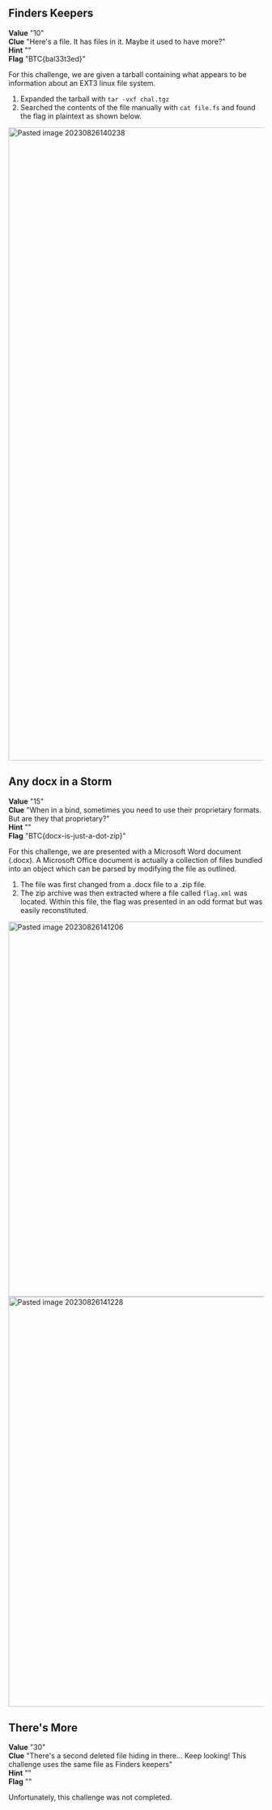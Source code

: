## Finders Keepers  
**Value** "10"  
**Clue** "Here's a file. It has files in it. Maybe it used to have more?"  
**Hint** ""  
**Flag** "BTC{bal33t3ed}"  

For this challenge, we are given a tarball containing what appears to be information about an EXT3 linux file system.  
1. Expanded the tarball with `tar -vxf chal.tgz`
2. Searched the contents of the file manually with `cat file.fs` and found the flag in plaintext as shown below. 

<img width="1249" alt="Pasted image 20230826140238" src="https://github.com/n3tl0kr/Last-Minute-CTF-2023/assets/43141524/8ceda9a0-ee4d-4bf4-8de5-ff168add4065">

## Any docx in a Storm  
**Value** "15"  
**Clue** "When in a bind, sometimes you need to use their proprietary formats. But are they that proprietary?"  
**Hint** ""  
**Flag** "BTC{docx-is-just-a-dot-zip}"  

For this challenge, we are presented with a Microsoft Word document (.docx).  A Microsoft Office document is actually a collection of files bundled into an object which can be parsed by modifying the file as outlined. 
1. The file was first changed from a .docx file to a .zip file. 
2. The zip archive was then extracted where a file called `flag.xml` was located.  Within this file, the flag was presented in an odd format but was easily reconstituted. 

<img width="740" alt="Pasted image 20230826141206" src="https://github.com/n3tl0kr/Last-Minute-CTF-2023/assets/43141524/b5de90ba-17c4-4e9b-9002-e4416aa382b5">

<img width="809" alt="Pasted image 20230826141228" src="https://github.com/n3tl0kr/Last-Minute-CTF-2023/assets/43141524/6d72b07d-1551-4965-969e-c0352c2df2c2">

## There's More  
**Value** "30"  
**Clue** "There's a second deleted file hiding in there... Keep looking! This challenge uses the same file as Finders keepers"  
**Hint** ""  
**Flag** ""  

Unfortunately, this challenge was not completed.
